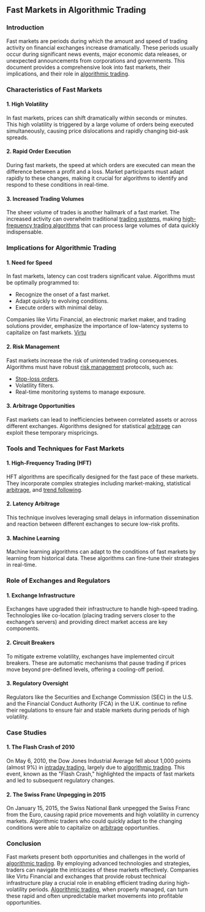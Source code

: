 ## Fast Markets in Algorithmic Trading

### Introduction
Fast markets are periods during which the amount and speed of trading activity on financial exchanges increase dramatically. These periods usually occur during significant news events, major economic data releases, or unexpected announcements from corporations and governments. This document provides a comprehensive look into fast markets, their implications, and their role in [algorithmic trading](../a/algorithmic_trading.md).

### Characteristics of Fast Markets

#### 1. High Volatility
In fast markets, prices can shift dramatically within seconds or minutes. This high volatility is triggered by a large volume of orders being executed simultaneously, causing price dislocations and rapidly changing bid-ask spreads.

#### 2. Rapid Order Execution
During fast markets, the speed at which orders are executed can mean the difference between a profit and a loss. Market participants must adapt rapidly to these changes, making it crucial for algorithms to identify and respond to these conditions in real-time.

#### 3. Increased Trading Volumes
The sheer volume of trades is another hallmark of a fast market. The increased activity can overwhelm traditional [trading systems](../t/trading_systems.md), making [high-frequency trading algorithms](../h/high-frequency_trading_algorithms.md) that can process large volumes of data quickly indispensable.

### Implications for Algorithmic Trading

#### 1. Need for Speed
In fast markets, latency can cost traders significant value. Algorithms must be optimally programmed to:
- Recognize the onset of a fast market.
- Adapt quickly to evolving conditions.
- Execute orders with minimal delay.

Companies like Virtu Financial, an electronic market maker, and trading solutions provider, emphasize the importance of low-latency systems to capitalize on fast markets. [Virtu](https://www.virtu.com/)

#### 2. Risk Management
Fast markets increase the risk of unintended trading consequences. Algorithms must have robust [risk management](../r/risk_management.md) protocols, such as:
- [Stop-loss orders](../s/stop-loss_orders.md).
- Volatility filters.
- Real-time monitoring systems to manage exposure.

#### 3. Arbitrage Opportunities
Fast markets can lead to inefficiencies between correlated assets or across different exchanges. Algorithms designed for statistical [arbitrage](../a/arbitrage.md) can exploit these temporary mispricings.

### Tools and Techniques for Fast Markets

#### 1. High-Frequency Trading (HFT)
HFT algorithms are specifically designed for the fast pace of these markets. They incorporate complex strategies including market-making, statistical [arbitrage](../a/arbitrage.md), and [trend following](../t/trend_following.md).
 
#### 2. Latency Arbitrage
This technique involves leveraging small delays in information dissemination and reaction between different exchanges to secure low-risk profits.

#### 3. Machine Learning
Machine learning algorithms can adapt to the conditions of fast markets by learning from historical data. These algorithms can fine-tune their strategies in real-time.

### Role of Exchanges and Regulators

#### 1. Exchange Infrastructure
Exchanges have upgraded their infrastructure to handle high-speed trading. Technologies like co-location (placing trading servers closer to the exchange’s servers) and providing direct market access are key components.

#### 2. Circuit Breakers
To mitigate extreme volatility, exchanges have implemented circuit breakers. These are automatic mechanisms that pause trading if prices move beyond pre-defined levels, offering a cooling-off period.

#### 3. Regulatory Oversight
Regulators like the Securities and Exchange Commission (SEC) in the U.S. and the Financial Conduct Authority (FCA) in the U.K. continue to refine their regulations to ensure fair and stable markets during periods of high volatility. 

### Case Studies

#### 1. The Flash Crash of 2010
On May 6, 2010, the Dow Jones Industrial Average fell about 1,000 points (almost 9%) in [intraday trading](../i/intraday_trading.md), largely due to [algorithmic trading](../a/algorithmic_trading.md). This event, known as the "Flash Crash," highlighted the impacts of fast markets and led to subsequent regulatory changes.

#### 2. The Swiss Franc Unpegging in 2015
On January 15, 2015, the Swiss National Bank unpegged the Swiss Franc from the Euro, causing rapid price movements and high volatility in currency markets. Algorithmic traders who could quickly adapt to the changing conditions were able to capitalize on [arbitrage](../a/arbitrage.md) opportunities.

### Conclusion

Fast markets present both opportunities and challenges in the world of [algorithmic trading](../a/algorithmic_trading.md). By employing advanced technologies and strategies, traders can navigate the intricacies of these markets effectively. Companies like Virtu Financial and exchanges that provide robust technical infrastructure play a crucial role in enabling efficient trading during high-volatility periods. [Algorithmic trading](../a/algorithmic_trading.md), when properly managed, can turn these rapid and often unpredictable market movements into profitable opportunities.
